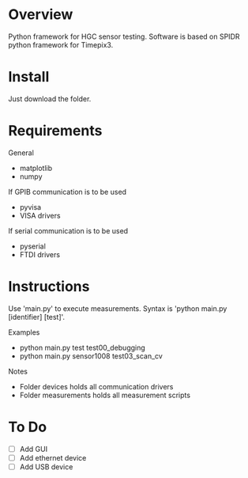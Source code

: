 # Overview
Python framework for HGC sensor testing. Software is based on SPIDR python framework for Timepix3. 


# Install
Just download the folder.

# Requirements
General
* matplotlib
* numpy

If GPIB communication is to be used
* pyvisa
* VISA drivers

If serial communication is to be used
* pyserial
* FTDI drivers


# Instructions
Use 'main.py' to execute measurements. Syntax is 'python main.py [identifier] [test]'.

Examples

* python main.py test test00_debugging
* python main.py sensor1008 test03_scan_cv


Notes

* Folder devices holds all communication drivers
* Folder measurements holds all measurement scripts


# To Do

- [ ] Add GUI
- [ ] Add ethernet device
- [ ] Add USB device
